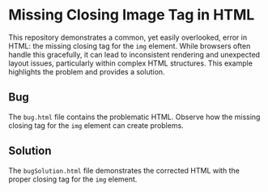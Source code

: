 # Missing Closing Image Tag in HTML

This repository demonstrates a common, yet easily overlooked, error in HTML: the missing closing tag for the `img` element.  While browsers often handle this gracefully, it can lead to inconsistent rendering and unexpected layout issues, particularly within complex HTML structures.  This example highlights the problem and provides a solution.

## Bug

The `bug.html` file contains the problematic HTML.  Observe how the missing closing tag for the `img` element can create problems.

## Solution

The `bugSolution.html` file demonstrates the corrected HTML with the proper closing tag for the `img` element.